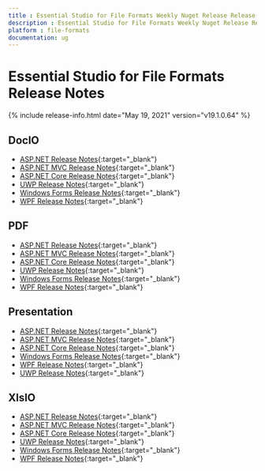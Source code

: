 ```yaml
---
title : Essential Studio for File Formats Weekly Nuget Release Release Notes  
description : Essential Studio for File Formats Weekly Nuget Release Release Notes  
platform : file-formats
documentation: ug
---
```


# Essential Studio for File Formats  Release Notes  

{% include release-info.html date="May 19, 2021" version="v19.1.0.64" %} 

## DocIO

* [ASP.NET Release Notes](/aspnet/release-notes/v19.1.0.64#docio){:target="_blank"}
* [ASP.NET MVC Release Notes](/aspnetmvc/release-notes/v19.1.0.64#docio){:target="_blank"}
* [ASP.NET Core Release Notes](/aspnet-core/release-notes/v19.1.0.64#docio){:target="_blank"}
* [UWP Release Notes](/uwp/release-notes/v19.1.0.64#docio){:target="_blank"}
* [Windows Forms Release Notes](/windowsforms/release-notes/v19.1.0.64#docio){:target="_blank"}
* [WPF Release Notes](/wpf/release-notes/v19.1.0.64#docio){:target="_blank"}


## PDF

* [ASP.NET Release Notes](/aspnet/release-notes/v19.1.0.64#pdf){:target="_blank"}
* [ASP.NET MVC Release Notes](/aspnetmvc/release-notes/v19.1.0.64#pdf){:target="_blank"}
* [ASP.NET Core Release Notes](/aspnet-core/release-notes/v19.1.0.64#pdf){:target="_blank"}
* [UWP Release Notes](/uwp/release-notes/v19.1.0.64#pdf){:target="_blank"}
* [Windows Forms Release Notes](/windowsforms/release-notes/v19.1.0.64#pdf){:target="_blank"}
* [WPF Release Notes](/wpf/release-notes/v19.1.0.64#pdf){:target="_blank"}


## Presentation

* [ASP.NET Release Notes](/aspnet/release-notes/v19.1.0.64#presentation){:target="_blank"}
* [ASP.NET MVC Release Notes](/aspnetmvc/release-notes/v19.1.0.64#presentation){:target="_blank"}
* [ASP.NET Core Release Notes](/aspnet-core/release-notes/v19.1.0.64#presentation){:target="_blank"}
* [Windows Forms Release Notes](/windowsforms/release-notes/v19.1.0.64#presentation){:target="_blank"}
* [WPF Release Notes](/wpf/release-notes/v19.1.0.64#presentation){:target="_blank"}
* [UWP Release Notes](/uwp/release-notes/v19.1.0.64#presentation){:target="_blank"}


## XlsIO

* [ASP.NET Release Notes](/aspnet/release-notes/v19.1.0.64#xlsio){:target="_blank"}
* [ASP.NET MVC Release Notes](/aspnetmvc/release-notes/v19.1.0.64#xlsio){:target="_blank"}
* [ASP.NET Core Release Notes](/aspnet-core/release-notes/v19.1.0.64#xlsio){:target="_blank"}
* [UWP Release Notes](/uwp/release-notes/v19.1.0.64#xlsio){:target="_blank"}
* [Windows Forms Release Notes](/windowsforms/release-notes/v19.1.0.64#xlsio){:target="_blank"}
* [WPF Release Notes](/wpf/release-notes/v19.1.0.64#xlsio){:target="_blank"}
